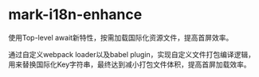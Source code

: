 # mark-i18n-enhance

使用Top-level await新特性，按需加载国际化资源文件，提高首屏效率。

通过自定义webpack loader以及babel plugin，实现自定义文件打包编译逻辑，用来替换国际化Key字符串，最终达到减小打包文件体积，提高首屏加载效率。
